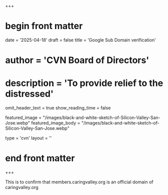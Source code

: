 +++
# begin front matter

date = '2025-04-18'
draft = false
title = 'Google Sub Domain verification'
# author = 'CVN Board of Directors'
# description = 'To provide relief to the distressed'
omit_header_text =   true
show_reading_time = false

featured_image = "/images/black-and-white-sketch-of-Silicon-Valley-San-Jose.webp"
featured_image_body = "/images/black-and-white-sketch-of-Silicon-Valley-San-Jose.webp"


type = 'cvn'
layout = ''

# end front matter
+++

This is to confirm that members.caringvalley.org is an official domain of caringvalley.org